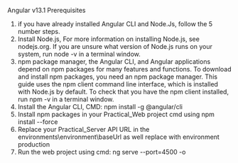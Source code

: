 Angular v13.1
Prerequisites
1. if you have already installed Angular CLI and Node.Js, follow the 5 number steps.
2. Install Node.js, For more information on installing Node.js, see nodejs.org. If you are unsure what version of Node.js runs on your system, run node -v in a terminal window.
3. npm package manager, the Angular CLI, and Angular applications depend on npm packages for many features and functions. To download and install npm packages, you need an npm package manager. This guide uses the npm client command line interface, which is installed with Node.js by default. To check that you have the npm client installed, run npm -v in a terminal window.
4. Install the Angular CLI, CMD: npm install -g @angular/cli
5. Install npm packages in your Practical_Web project cmd using npm install --force
6. Replace your Practical_Server API URL in the environments\environment\baseUrl as well replace with environment production
7. Run the web project using cmd: ng serve --port=4500 -o
